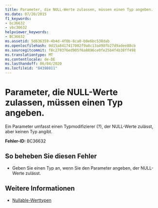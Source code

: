 ```yaml
---
title: Parameter, die NULL-Werte zulassen, müssen einen Typ angeben.
ms.date: 07/20/2015
f1_keywords:
- bc36632
- vbc36632
helpviewer_keywords:
- BC36632
ms.assetid: 5d636359-4b4d-4f0b-8ca0-b0e6bc538dab
ms.openlocfilehash: 0d15a8417417002f9a8c13a498fb27d9adee88cb
ms.sourcegitcommit: f8c270376ed905f6a8896ce0fe25b4f4b38ff498
ms.translationtype: MT
ms.contentlocale: de-DE
ms.lasthandoff: 06/04/2020
ms.locfileid: "84398811"
---
```

# <a name="nullable-parameters-must-specify-a-type"></a>Parameter, die NULL-Werte zulassen, müssen einen Typ angeben.
Ein Parameter umfasst einen Typmodifizierer (?), der NULL-Werte zulässt, aber keinen Typ angibt.  
  
 **Fehler-ID:** BC36632  
  
## <a name="to-correct-this-error"></a>So beheben Sie diesen Fehler  
  
- Geben Sie einen Typ an, wenn Sie den Parameter angeben, der NULL-Werte zulässt.  
  
## <a name="see-also"></a>Weitere Informationen

- [Nullable-Werttypen](../programming-guide/language-features/data-types/nullable-value-types.md)
